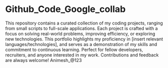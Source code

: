 # Github_Code_Google_collab
This repository contains a curated collection of my coding projects, ranging from small scripts to full-scale applications. Each project is crafted with a focus on solving real-world problems, improving efficiency, or exploring new technologies. This portfolio highlights my proficiency in [insert relevant languages/technologies], and serves as a demonstration of my skills and commitment to continuous learning. Perfect for fellow developers, recruiters, and anyone interested in my work. Contributions and feedback are always welcome!
Animesh_@123
